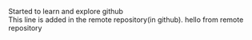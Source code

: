 Started to learn and explore github<br>
This line is added in the remote repository(in github).
hello from remote repository
